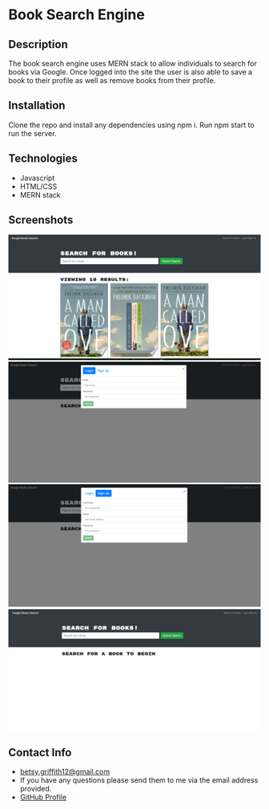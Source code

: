 # Book Search Engine

## Description
The book search engine uses MERN stack to allow individuals to search for books via Google. Once logged into the site the user is also able to save a book to their profile as well as remove books from their profile.

## Installation
Clone the repo and install any dependencies using npm i. Run npm start to run the server. 

## Technologies
* Javascript
* HTML/CSS
* MERN stack

## Screenshots
![screenshot of portfolio](./client//public/assets/images/imageone.png)
![screenshot of portfolio](./client//public/assets/images/imagetwo.png)
![screenshot of portfolio](./client//public/assets/images/imagethree.png)
![screenshot of portfolio](./client//public/assets/images/imagefour.png)
## Contact Info
* betsy.griffith12@gmail.com
* If you have any questions please send them to me via the email address provided.
* [GitHub Profile](https://github.com/hollenbebe08)


